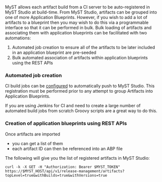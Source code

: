 MyST allows each artifact build from a CI server to be auto-registered in MyST Studio at build-time. From MyST Studio, artifacts can be grouped into one of more Application Blueprints. However, if you wish to add a lot of artifacts to a blueprint then you may wish to do this via a programmable interface so that it can be performed in bulk. Bulk loading of artifacts and associating them with application blueprints can be facilitated with two automations:

1. Automated job creation to ensure all of the artifacts to be later included in an application blueprint are pre-seeded
2. Bulk automated association of artifacts within application blueprints using the REST APIs

### Automated job creation

CI build jobs can be [configured](https://docs.rubiconred.com/myst-studio/build/ci/) to automatically push to MyST Studio. This registration must be performed prior to any attempt to group Artifacts into Application Blueprints.

If you are using Jenkins for CI and need to create a large number of automated build jobs from scratch Groovy scripts are a great way to do this.

### Creation of application blueprints using REST APIs

Once artifacts are imported
- you can get a list of them
- each artifact ID can then be referenced into an ABP file

The following will give you the list of registered artifacts in MyST Studio:
```
curl -k -X GET -H "Authorization: Bearer $MYST_TOKEN" https://$MYST_HOST/api/v1/release-management/artifacts?topLevel=true&withBuilds=true&withVersions=true
```
